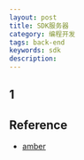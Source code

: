 ```yaml
---
layout: post
title: SDK服务器
category: 编程开发
tags: back-end
keywords: sdk
description: 
---
```


## 1

## Reference
* [amber](https://cwiki.apache.org/confluence/display/AMBER)